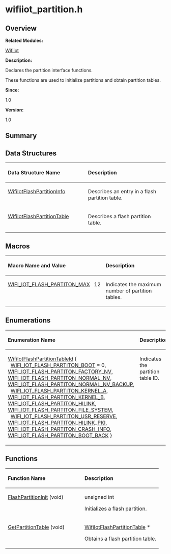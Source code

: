 # wifiiot\_partition.h<a name="ZH-CN_TOPIC_0000001055355042"></a>

## **Overview**<a name="section345877574191856"></a>

**Related Modules:**

[Wifiiot](Wifiiot.md)

**Description:**

Declares the partition interface functions. 

These functions are used to initialize partitions and obtain partition tables. 

**Since:**

1.0

**Version:**

1.0

## **Summary**<a name="section1030570646191856"></a>

## Data Structures<a name="nested-classes"></a>

<a name="table42920466191856"></a>
<table><thead align="left"><tr id="row845415333191856"><th class="cellrowborder" valign="top" width="50%" id="mcps1.1.3.1.1"><p id="p254898800191856"><a name="p254898800191856"></a><a name="p254898800191856"></a>Data Structure Name</p>
</th>
<th class="cellrowborder" valign="top" width="50%" id="mcps1.1.3.1.2"><p id="p853742928191856"><a name="p853742928191856"></a><a name="p853742928191856"></a>Description</p>
</th>
</tr>
</thead>
<tbody><tr id="row2118902034191856"><td class="cellrowborder" valign="top" width="50%" headers="mcps1.1.3.1.1 "><p id="p1215156774191856"><a name="p1215156774191856"></a><a name="p1215156774191856"></a><a href="WifiIotFlashPartitionInfo.md">WifiIotFlashPartitionInfo</a></p>
</td>
<td class="cellrowborder" valign="top" width="50%" headers="mcps1.1.3.1.2 "><p id="p650011640191856"><a name="p650011640191856"></a><a name="p650011640191856"></a>Describes an entry in a flash partition table. </p>
</td>
</tr>
<tr id="row382414771191856"><td class="cellrowborder" valign="top" width="50%" headers="mcps1.1.3.1.1 "><p id="p1620171200191856"><a name="p1620171200191856"></a><a name="p1620171200191856"></a><a href="WifiIotFlashPartitionTable.md">WifiIotFlashPartitionTable</a></p>
</td>
<td class="cellrowborder" valign="top" width="50%" headers="mcps1.1.3.1.2 "><p id="p1042177026191856"><a name="p1042177026191856"></a><a name="p1042177026191856"></a>Describes a flash partition table. </p>
</td>
</tr>
</tbody>
</table>

## Macros<a name="define-members"></a>

<a name="table847235709191856"></a>
<table><thead align="left"><tr id="row65394483191856"><th class="cellrowborder" valign="top" width="50%" id="mcps1.1.3.1.1"><p id="p736920675191856"><a name="p736920675191856"></a><a name="p736920675191856"></a>Macro Name and Value</p>
</th>
<th class="cellrowborder" valign="top" width="50%" id="mcps1.1.3.1.2"><p id="p1320344038191856"><a name="p1320344038191856"></a><a name="p1320344038191856"></a>Description</p>
</th>
</tr>
</thead>
<tbody><tr id="row617285772191856"><td class="cellrowborder" valign="top" width="50%" headers="mcps1.1.3.1.1 "><p id="p1775751331191856"><a name="p1775751331191856"></a><a name="p1775751331191856"></a><a href="Wifiiot.md#gafa09129be9f2e306ae54ab9d913d4c96">WIFI_IOT_FLASH_PARTITON_MAX</a>&nbsp;&nbsp;&nbsp;12</p>
</td>
<td class="cellrowborder" valign="top" width="50%" headers="mcps1.1.3.1.2 "><p id="p1154904977191856"><a name="p1154904977191856"></a><a name="p1154904977191856"></a>Indicates the maximum number of partition tables. </p>
</td>
</tr>
</tbody>
</table>

## Enumerations<a name="enum-members"></a>

<a name="table2045033614191856"></a>
<table><thead align="left"><tr id="row950735587191856"><th class="cellrowborder" valign="top" width="50%" id="mcps1.1.3.1.1"><p id="p221055544191856"><a name="p221055544191856"></a><a name="p221055544191856"></a>Enumeration Name</p>
</th>
<th class="cellrowborder" valign="top" width="50%" id="mcps1.1.3.1.2"><p id="p703883551191856"><a name="p703883551191856"></a><a name="p703883551191856"></a>Description</p>
</th>
</tr>
</thead>
<tbody><tr id="row1296423366191856"><td class="cellrowborder" valign="top" width="50%" headers="mcps1.1.3.1.1 "><p id="p1709841567191856"><a name="p1709841567191856"></a><a name="p1709841567191856"></a><a href="Wifiiot.md#ga2f287bbb40987fe6d1d7fa525574c00c">WifiIotFlashPartitionTableId</a> { &nbsp;&nbsp;<a href="Wifiiot.md#gga2f287bbb40987fe6d1d7fa525574c00ca084dbf8aafce9c7a3ecad33da66e05b0">WIFI_IOT_FLASH_PARTITON_BOOT</a> = 0, <a href="Wifiiot.md#gga2f287bbb40987fe6d1d7fa525574c00cabb8d227a662a66aad9557d9fc817a8fb">WIFI_IOT_FLASH_PARTITON_FACTORY_NV</a>, <a href="Wifiiot.md#gga2f287bbb40987fe6d1d7fa525574c00ca427d6a8603c364374b5eb714450e18c8">WIFI_IOT_FLASH_PARTITON_NORMAL_NV</a>, <a href="Wifiiot.md#gga2f287bbb40987fe6d1d7fa525574c00ca50131238794a26984f0f1209f94b338f">WIFI_IOT_FLASH_PARTITON_NORMAL_NV_BACKUP</a>, &nbsp;&nbsp;<a href="Wifiiot.md#gga2f287bbb40987fe6d1d7fa525574c00ca779875726c11006ea771f1ad2fb8af9b">WIFI_IOT_FLASH_PARTITON_KERNEL_A</a>, <a href="Wifiiot.md#gga2f287bbb40987fe6d1d7fa525574c00caddd52544b51d83e70cfe5966852f9780">WIFI_IOT_FLASH_PARTITON_KERNEL_B</a>, <a href="Wifiiot.md#gga2f287bbb40987fe6d1d7fa525574c00ca4f7f1e1f9120cf095a9c7b5d076c4ba4">WIFI_IOT_FLASH_PARTITON_HILINK</a>, <a href="Wifiiot.md#gga2f287bbb40987fe6d1d7fa525574c00cacff32ff0901d4ca46814d747880579fa">WIFI_IOT_FLASH_PARTITON_FILE_SYSTEM</a>, &nbsp;&nbsp;<a href="Wifiiot.md#gga2f287bbb40987fe6d1d7fa525574c00cae8c645e2e5d130218b6eaec1e57dc8ee">WIFI_IOT_FLASH_PARTITON_USR_RESERVE</a>, <a href="Wifiiot.md#gga2f287bbb40987fe6d1d7fa525574c00ca70a3cdffb76b64cbacf6973bf06e0a0a">WIFI_IOT_FLASH_PARTITON_HILINK_PKI</a>, <a href="Wifiiot.md#gga2f287bbb40987fe6d1d7fa525574c00ca84650ae2f4cd3e7be0a1a24eb378e28c">WIFI_IOT_FLASH_PARTITON_CRASH_INFO</a>, <a href="Wifiiot.md#gga2f287bbb40987fe6d1d7fa525574c00ca7068d177a4cdb8239445b7cc5763d132">WIFI_IOT_FLASH_PARTITON_BOOT_BACK</a> }</p>
</td>
<td class="cellrowborder" valign="top" width="50%" headers="mcps1.1.3.1.2 "><p id="p100641453191856"><a name="p100641453191856"></a><a name="p100641453191856"></a>Indicates the partition table ID. </p>
</td>
</tr>
</tbody>
</table>

## Functions<a name="func-members"></a>

<a name="table740025705191856"></a>
<table><thead align="left"><tr id="row1548627452191856"><th class="cellrowborder" valign="top" width="50%" id="mcps1.1.3.1.1"><p id="p1488887914191856"><a name="p1488887914191856"></a><a name="p1488887914191856"></a>Function Name</p>
</th>
<th class="cellrowborder" valign="top" width="50%" id="mcps1.1.3.1.2"><p id="p1660467742191856"><a name="p1660467742191856"></a><a name="p1660467742191856"></a>Description</p>
</th>
</tr>
</thead>
<tbody><tr id="row83987449191856"><td class="cellrowborder" valign="top" width="50%" headers="mcps1.1.3.1.1 "><p id="p716236964191856"><a name="p716236964191856"></a><a name="p716236964191856"></a><a href="Wifiiot.md#ga89c372b7c3071619dfe5b05d3e779e9e">FlashPartitionInit</a> (void)</p>
</td>
<td class="cellrowborder" valign="top" width="50%" headers="mcps1.1.3.1.2 "><p id="p256929888191856"><a name="p256929888191856"></a><a name="p256929888191856"></a>unsigned int&nbsp;</p>
<p id="p1146322928191856"><a name="p1146322928191856"></a><a name="p1146322928191856"></a>Initializes a flash partition. </p>
</td>
</tr>
<tr id="row1324650813191856"><td class="cellrowborder" valign="top" width="50%" headers="mcps1.1.3.1.1 "><p id="p192047891191856"><a name="p192047891191856"></a><a name="p192047891191856"></a><a href="Wifiiot.md#ga1279111f8892710f1a84bb03fd8df2be">GetPartitionTable</a> (void)</p>
</td>
<td class="cellrowborder" valign="top" width="50%" headers="mcps1.1.3.1.2 "><p id="p615890478191856"><a name="p615890478191856"></a><a name="p615890478191856"></a><a href="WifiIotFlashPartitionTable.md">WifiIotFlashPartitionTable</a> *&nbsp;</p>
<p id="p1787967733191856"><a name="p1787967733191856"></a><a name="p1787967733191856"></a>Obtains a flash partition table. </p>
</td>
</tr>
</tbody>
</table>


